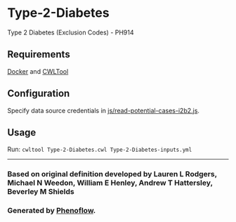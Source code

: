 # Type-2-Diabetes

Type 2 Diabetes (Exclusion Codes) - PH914

## Requirements

[Docker](https://docs.docker.com/install/) and [CWLTool](https://github.com/common-workflow-language/cwltool#install)

## Configuration

Specify data source credentials in [js/read-potential-cases-i2b2.js](js/read-potential-cases-i2b2.js).

## Usage

Run: `cwltool Type-2-Diabetes.cwl Type-2-Diabetes-inputs.yml`

***

### Based on original definition developed by Lauren L Rodgers, Michael N Weedon, William E Henley, Andrew T Hattersley, Beverley M Shields
### Generated by [Phenoflow](https://kclhi.org/phenoflow).
